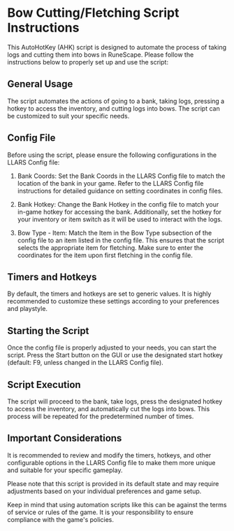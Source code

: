 # Bow Cutting/Fletching Script Instructions
This AutoHotKey (AHK) script is designed to automate the process of taking logs and cutting them into bows in RuneScape. Please follow the instructions below to properly set up and use the script:

## General Usage
The script automates the actions of going to a bank, taking logs, pressing a hotkey to access the inventory, and cutting logs into bows. The script can be customized to suit your specific needs.

## Config File
Before using the script, please ensure the following configurations in the LLARS Config file:

1. Bank Coords: Set the Bank Coords in the LLARS Config file to match the location of the bank in your game. Refer to the LLARS Config file instructions for detailed guidance on setting coordinates in config files.

2. Bank Hotkey: Change the Bank Hotkey in the config file to match your in-game hotkey for accessing the bank. Additionally, set the hotkey for your inventory or item switch as it will be used to interact with the logs.

3. Bow Type - Item: Match the Item in the Bow Type subsection of the config file to an item listed in the config file. This ensures that the script selects the appropriate item for fletching. Make sure to enter the coordinates for the item upon first fletching in the config file.

## Timers and Hotkeys
By default, the timers and hotkeys are set to generic values. It is highly recommended to customize these settings according to your preferences and playstyle.

## Starting the Script
Once the config file is properly adjusted to your needs, you can start the script. Press the Start button on the GUI or use the designated start hotkey (default: F9, unless changed in the LLARS Config file).

## Script Execution
The script will proceed to the bank, take logs, press the designated hotkey to access the inventory, and automatically cut the logs into bows. This process will be repeated for the predetermined number of times.

## Important Considerations
It is recommended to review and modify the timers, hotkeys, and other configurable options in the LLARS Config file to make them more unique and suitable for your specific gameplay.

Please note that this script is provided in its default state and may require adjustments based on your individual preferences and game setup.

Keep in mind that using automation scripts like this can be against the terms of service or rules of the game. It is your responsibility to ensure compliance with the game's policies.
